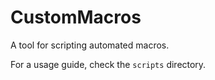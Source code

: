 # CustomMacros

A tool for scripting automated macros.

For a usage guide, check the `scripts` directory.